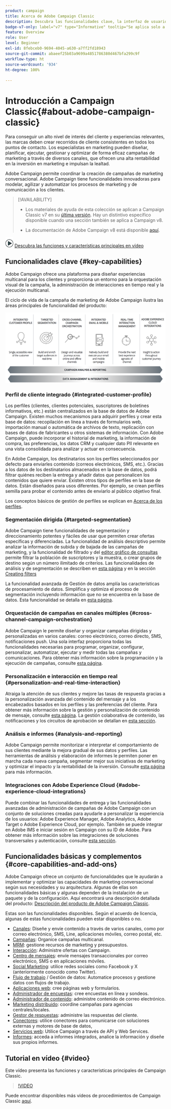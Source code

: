 ```yaml
---
product: campaign
title: Acerca de Adobe Campaign Classic
description: Descubra las funcionalidades clave, la interfaz de usuario y las directrices globales
badge-v7-only: label="v7" type="Informative" tooltip="Se aplica solo a Campaign Classic v7"
feature: Overview
role: User
level: Beginner
exl-id: 8febceb0-9694-4045-a630-a7ff2fd18943
source-git-commit: abaeef25b03a9699a4851786380d467bfa299c9f
workflow-type: ht
source-wordcount: '934'
ht-degree: 100%

---
```


# Introducción a Campaign Classic{#about-adobe-campaign-classic}

Para conseguir un alto nivel de interés del cliente y experiencias relevantes, las marcas deben crear recorridos de cliente consistentes en todos los puntos de contacto. Los especialistas en marketing pueden diseñar, planificar, ejecutar, gestionar y optimizar de forma eficaz campañas de marketing a través de diversos canales, que ofrecen una alta rentabilidad en la inversión en marketing e impulsan la lealtad.

Adobe Campaign permite coordinar la creación de campañas de marketing conversacional. Adobe Campaign tiene funcionalidades innovadoras para modelar, agilizar y automatizar los procesos de marketing y de comunicación a los clientes.

>[!AVAILABILITY]
>
>* Los materiales de ayuda de esta colección se aplican a Campaign Classic v7 en su [última versión](../../rn/using/latest-release.md). Hay un distintivo específico disponible cuando una sección también se aplica a Campaign v8.
>
>* La documentación de Adobe Campaign v8 está disponible [aquí](https://experienceleague.adobe.com/docs/campaign/campaign-v8/campaign-home.html?lang=es).

![](assets/do-not-localize/how-to-video.png) [Descubra las funciones y características principales en vídeo](#video)

## Funcionalidades clave {#key-capabilities}

Adobe Campaign ofrece una plataforma para diseñar experiencias multicanal para los clientes y proporciona un entorno para la orquestación visual de la campaña, la administración de interacciones en tiempo real y la ejecución multicanal.

El ciclo de vida de la campaña de marketing de Adobe Campaign ilustra las áreas principales de funcionalidad del producto:

![](assets/d_ncs_user_emarketing.png)

### Perfil de cliente integrado {#integrated-customer-profile}

Los perfiles (clientes, clientes potenciales, suscriptores de boletines informativos, etc.) están centralizados en la base de datos de Adobe Campaign. Existen muchos mecanismos para adquirir perfiles y crear esta base de datos: recopilación en línea a través de formularios web, importación manual o automática de archivos de texto, replicación con bases de datos de fabricantes u otros sistemas de información. Con Adobe Campaign, puede incorporar el historial de marketing, la información de compra, las preferencias, los datos CRM y cualquier dato PII relevante en una vista consolidada para analizar y actuar en consecuencia.

En Adobe Campaign, los destinatarios son los perfiles seleccionados por defecto para enviarles contenido (correos electrónicos, SMS, etc.). Gracias a los datos de los destinatarios almacenados en la base de datos, podrá filtrar quiénes reciben la entrega y añadir datos que personalicen los contenidos que quiere enviar. Existen otros tipos de perfiles en la base de datos. Están diseñados para usos diferentes. Por ejemplo, se crean perfiles semilla para probar el contenido antes de enviarlo al público objetivo final.

Los conceptos básicos de gestión de perfiles se explican en [Acerca de los perfiles](../../platform/using/about-profiles.md).

### Segmentación dirigida {#targeted-segmentation}

Adobe Campaign tiene funcionalidades de segmentación y direccionamiento potentes y fáciles de usar que permiten crear ofertas específicas y diferenciadas. La funcionalidad de análisis descriptivo permite analizar la información de subida y de bajada de las campañas de marketing, y la funcionalidad de filtrado y del [editor gráfico de consultas](../../platform/using/about-queries-in-campaign.md) permite filtrar la población de suscriptores y la muestra, o crear grupos de destino según un número ilimitado de criterios. Las funcionalidades de análisis y de segmentación se describen en [esta página](../../reporting/using/about-descriptive-analysis.md) y en la sección [Creating filters](../../platform/using/creating-filters.md)

La funcionalidad avanzada de Gestión de datos amplía las características de procesamiento de datos. Simplifica y optimiza el proceso de segmentación incluyendo información que no se encuentra en la base de datos. Esta funcionalidad se detalla en [esta página](../../workflow/using/targeting-data.md#data-management).

### Orquestación de campañas en canales múltiples {#cross-channel-campaign-orchestration}

Adobe Campaign le permite diseñar y organizar campañas dirigidas y personalizadas en varios canales: correo electrónico, correo directo, SMS, notificaciones push. Una sola interfaz proporciona todas las funcionalidades necesarias para programar, organizar, configurar, personalizar, automatizar, ejecutar y medir todas las campañas y comunicaciones. Para obtener más información sobre la programación y la ejecución de campañas, consulte [esta página](../../campaign/using/setting-up-marketing-campaigns.md).

### Personalización e interacción en tiempo real {#personalization-and-real-time-interaction}

Atraiga la atención de sus clientes y mejore las tasas de respuesta gracias a la personalización avanzada del contenido del mensaje y a los encabezados basados en los perfiles y las preferencias del cliente. Para obtener más información sobre la gestión y personalización de contenido de mensaje, consulte [esta página](../../delivery/using/about-personalization.md). La gestión colaborativa de contenido, las notificaciones y los circuitos de aprobación se detallan en [esta sección](../../mrm/using/about-marketing-resource-management.md).

### Análisis e informes {#analysis-and-reporting}

Adobe Campaign permite monitorizar e interpretar el comportamiento de sus clientes mediante la mejora gradual de sus datos y perfiles. Las herramientas de análisis y elaboración de informes le permiten poner en marcha cada nueva campaña, segmentar mejor sus iniciativas de marketing y optimizar el impacto y la rentabilidad de la inversión. Consulte [esta página](../../reporting/using/delivery-reports.md) para más información.

### Integraciones con Adobe Experience Cloud {#adobe-experience-cloud-integrations}

Puede combinar las funcionalidades de entrega y las funcionalidades avanzadas de administración de campañas de Adobe Campaign con un conjunto de soluciones creadas para ayudarle a personalizar la experiencia de los usuarios: Adobe Experience Manager, Adobe Analytics, Adobe Target o Adobe Experience Cloud, por ejemplo. También se puede integrar en Adobe IMS e iniciar sesión en Campaign con su ID de Adobe. Para obtener más información sobre las integraciones de soluciones transversales y autenticación, consulte [esta sección](../../integrations/using/about-adobe-id.md).

## Funcionalidades básicas y complementos {#core-capabilities-and-add-ons}

Adobe Campaign ofrece un conjunto de funcionalidades que le ayudarán a implementar y optimizar las capacidades de marketing conversacional según sus necesidades y su arquitectura. Algunas de ellas son funcionalidades básicas y algunas dependen de la instalación de un paquete y de la configuración. Aquí encontrará una descripción detallada del producto: [Descripción del producto de Adobe Campaign Classic](https://helpx.adobe.com/es/legal/product-descriptions/adobe-campaign-classic---product-description.html).

Estas son las funcionalidades disponibles. Según el acuerdo de licencia, algunas de estas funcionalidades pueden estar disponibles o no.

* [Canales](../../delivery/using/steps-about-delivery-creation-steps.md): Diseñe y envíe contenido a través de varios canales, como por correo electrónico, SMS, Line, aplicaciones móviles, correo postal, etc.
* [Campañas](../../campaign/using/designing-marketing-campaigns.md): Organice campañas multicanal.
* [MRM](../../mrm/using/about-marketing-resource-management.md): gestione recursos de marketing y presupuestos.
* [Interacción](../../interaction/using/interaction-and-offer-management.md): Administre ofertas con Campaign.
* [Centro de mensajes](../../message-center/using/about-transactional-messaging.md): envíe mensajes transaccionales por correo electrónico, SMS o en aplicaciones móviles.
* [Social Marketing](../../social/using/about-social-marketing.md): utilice redes sociales como Facebook y X (anteriormente conocido como Twitter).
* [Flujo de trabajo](../../workflow/using/about-workflows.md) / Gestión de datos: Automatice procesos y gestione datos con flujos de trabajo.
* [Aplicaciones web](../../web/using/about-web-applications.md): cree páginas web y formularios.
* [Administrador de encuestas](../../surveys/using/about-surveys.md): cree encuestas en línea y sondeos.
* [Administrador de contenido](../../delivery/using/about-content-management.md): administre contenido de correo electrónico.
* [Marketing distribuido](../../distributed/using/about-distributed-marketing.md): coordine campañas para agencias centrales/locales.
* [Gestor de respuestas](../../response/using/about-response-manager.md): administre las respuestas del cliente.
* [Conectores](../../platform/using/about-connectors.md): utilice conectores para comunicarse con soluciones externas y motores de base de datos,
* [Servicios web](../../configuration/using/about-web-services.md): Utilice Campaign a través de API y Web Services.
* [Informes](../../reporting/using/about-adobe-campaign-reporting-tools.md): acceda a informes integrados, analice la información y diseñe sus propios informes.

## Tutorial en vídeo {#video}

Este vídeo presenta las funciones y características principales de Campaign Classic.

>[!VIDEO](https://video.tv.adobe.com/v/35129?quality=12)

Puede encontrar disponibles más vídeos de procedimientos de Campaign Classic [aquí](https://experienceleague.adobe.com/docs/campaign-classic-learn/tutorials/overview.html?lang=es).
